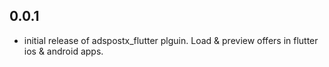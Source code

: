 ## 0.0.1

- initial release of adspostx_flutter plguin. Load & preview offers in flutter ios & android apps.
